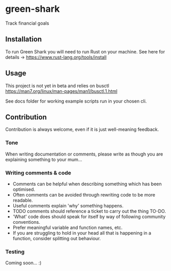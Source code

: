 # green-shark

Track financial goals

## Installation

To run Green Shark you will need to run Rust on your machine.
See here for details -> https://www.rust-lang.org/tools/install

## Usage

This project is not yet in beta and relies on busctl
https://man7.org/linux/man-pages/man1/busctl.1.html

See docs folder for working example scripts run in your chosen cli.

## Contribution

Contribution is always welcome, even if it is just well-meaning feedback.

### Tone

When writing documentation or comments, please write as though you are explaining something to your mum...

### Writing comments & code

- Comments can be helpful when describing something which has been optimised.
- Often comments can be avoided through rewriting code to be more readable.
- Useful comments explain 'why' something happens.
- TODO comments should reference a ticket to carry out the thing TO-DO.
- 'What' code does should speak for itself by way of following community conventions.
- Prefer meaningful variable and function names, etc.
- If you are struggling to hold in your head all that is happening in a function, consider splitting out behaviour.

### Testing

Coming soon... :)

